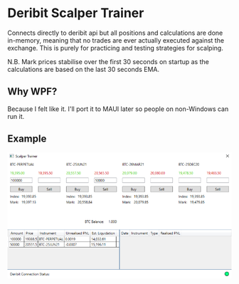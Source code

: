 # Deribit Scalper Trainer

Connects directly to deribit api but all positions and calculations are done in-memory, meaning that no trades are ever actually executed against the exchange. This is purely
for practicing and testing strategies for scalping.

N.B. Mark prices stabilise over the first 30 seconds on startup as the calculations are based on the last 30 seconds EMA.

## Why WPF?

Because I felt like it. I'll port it to MAUI later so people on non-Windows can run it.

## Example

![App Image](https://github.com/hmmdeif/deribit-scalper-trainer/blob/main/example.png?raw=true)